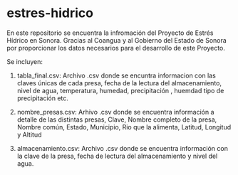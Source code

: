 # estres-hidrico

En este repositorio se encuentra la infromación del Proyecto de Estrés Hídrico en Sonora.
Gracias al Coangua y al Gobierno del Estado de Sonora por proporcionar los datos necesarios para el
desarrollo de este Proyecto.

Se incluyen:
1. tabla_final.csv: Archivo .csv donde se encuntra informacion con las claves únicas de cada presa,
fecha de la lectura del almacenamiento, nivel de agua, temperatura, humedad, precipitación , huemdad
tipo de precipitación etc.

2. nombre_presas.csv: Arhivo .csv donde se encuentra información a detalle de las distintas presas,
Clave, Nombre completo de la presa, Nombre común, Estado, Municipio, Rio que la alimenta,
Latitud, Longitud y Altitud

3. almacenamiento.csv: Archivo .csv donde se encuentra información con la clave de la presa,
fecha de lectura del almacenamiento  y nivel del agua.
